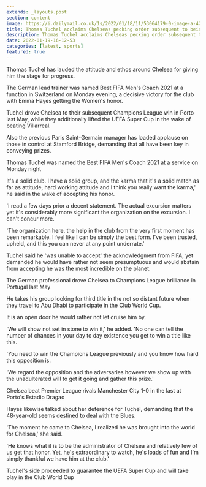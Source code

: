 ```yaml
---
extends: _layouts.post
section: content
image: https://i.dailymail.co.uk/1s/2022/01/18/11/53064179-0-image-a-42_1642506151380.jpg 
title: Thomas Tuchel acclaims Chelseas pecking order subsequent to being named Best FIFA Mens Coach 2021 
description: Thomas Tuchel acclaims Chelseas pecking order subsequent to being named Best FIFA Mens Coach 2021 
date: 2022-01-19-16-12-53 
categories: [latest, sports] 
featured: true 
--- 
```

Thomas Tuchel has lauded the attitude and ethos around Chelsea for giving him the stage for progress.

The German lead trainer was named Best FIFA Men's Coach 2021 at a function in Switzerland on Monday evening, a decisive victory for the club with Emma Hayes getting the Women's honor.

Tuchel drove Chelsea to their subsequent Champions League win in Porto last May, while they additionally lifted the UEFA Super Cup in the wake of beating Villarreal.

Also the previous Paris Saint-Germain manager has loaded applause on those in control at Stamford Bridge, demanding that all have been key in conveying prizes.

Thomas Tuchel was named the Best FIFA Men's Coach 2021 at a service on Monday night

It's a solid club. I have a solid group, and the karma that it's a solid match as far as attitude, hard working attitude and I think you really want the karma,' he said in the wake of accepting his honor.

'I read a few days prior a decent statement. The actual excursion matters yet it's considerably more significant the organization on the excursion. I can't concur more.

'The organization here, the help in the club from the very first moment has been remarkable. I feel like I can be simply the best form. I've been trusted, upheld, and this you can never at any point underrate.'

Tuchel said he 'was unable to accept' the acknowledgment from FIFA, yet demanded he would have rather not seem presumptuous and would abstain from accepting he was the most incredible on the planet.

The German professional drove Chelsea to Champions League brilliance in Portugal last May

He takes his group looking for third title in the not so distant future when they travel to Abu Dhabi to participate in the Club World Cup.

It is an open door he would rather not let cruise him by.

'We will show not set in stone to win it,' he added. 'No one can tell the number of chances in your day to day existence you get to win a title like this.

'You need to win the Champions League previously and you know how hard this opposition is.

'We regard the opposition and the adversaries however we show up with the unadulterated will to get it going and gather this prize.'

Chelsea beat Premier League rivals Manchester City 1-0 in the last at Porto's Estadio Dragao

Hayes likewise talked about her deference for Tuchel, demanding that the 48-year-old seems destined to deal with the Blues.

'The moment he came to Chelsea, I realized he was brought into the world for Chelsea,' she said.

'He knows what it is to be the administrator of Chelsea and relatively few of us get that honor. Yet, he's extraordinary to watch, he's loads of fun and I'm simply thankful we have him at the club.'

Tuchel's side proceeded to guarantee the UEFA Super Cup and will take play in the Club World Cup